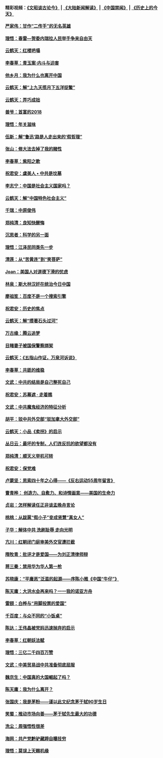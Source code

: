 #### 精彩视频：[《文昭谈古论今》](https://github.com/gfw-breaker/wenzhao/blob/master/README.md?t=01271830) | [《大陆新闻解读》](https://github.com/gfw-breaker/ntdtv-comedy/blob/master/README.md?t=01271830) | [《中国禁闻》](https://github.com/gfw-breaker/ntdtv-news/blob/master/README.md?t=01271830) | [《历史上的今天》](https://github.com/gfw-breaker/today-in-history/blob/master/README.md?t=01271830) 

#### [严家伟：甘作“二传手”的无名英雄](../pages/nsc993/n11005340.md?t=01271830) 

#### [理悟：春雷—贺委内瑞拉人民举手争来自由天](../pages/nsc993/n11005334.md?t=01271830) 

#### [云鹤天：红楼坍塌](../pages/nsc993/n11005318.md?t=01271830) 

#### [李春草：青玉案·内斗与迫害](../pages/nsc993/n11005306.md?t=01271830) 

#### [他乡月：我为什么也离开中国](../pages/nsc993/n11003553.md?t=01271830) 

#### [云鹤天：解“上九天揽月下五洋捉鳖”](../pages/nsc993/n11000750.md?t=01271830) 

#### [云鹤天：弄巧成拙](../pages/nsc993/n11000722.md?t=01271830) 

#### [兽爷：首富的2018](../pages/nsc993/n11000693.md?t=01271830) 

#### [理悟：年关滋味](../pages/nsc993/n10998847.md?t=01271830) 

#### [伍新：解“鲁迅‘路是人走出来的’假哲理”](../pages/nsc993/n10998777.md?t=01271830) 

#### [张山：修大法去掉了我的赌性](../pages/nsc993/n10997702.md?t=01271830) 

#### [李春草：紫阳之歌](../pages/nsc993/n10997679.md?t=01271830) 

#### [祝君安：虞美人 • 中共是坟墓](../pages/nsc993/n10996090.md?t=01271830) 

#### [李志宁：中国是社会主义国家吗？](../pages/nsc993/n10996097.md?t=01271830) 

#### [云鹤天：解“中国特色社会主义”](../pages/nsc993/n10996043.md?t=01271830) 

#### [千瑞：中原俊伟](../pages/nsc993/n10995401.md?t=01271830) 

#### [郑纯清：良知快醒悔](../pages/nsc993/n10995385.md?t=01271830) 

#### [沉思者：科学的另一面](../pages/nsc993/n10996074.md?t=01271830) 

#### [理悟：江泽民同类先一步](../pages/nsc993/n10995378.md?t=01271830) 

#### [清莲：从“苦黄连”到“笑菩萨”](../pages/nsc993/n10995466.md?t=01271830) 

#### [Joan：美国人对道德下滑的忧虑](../pages/nsc993/n10995424.md?t=01271830) 

#### [林泉：斯大林汉奸在统治今日中国](../pages/nsc993/n10995210.md?t=01271830) 

#### [廖祖笙：百度不是一个搜索引擎](../pages/nsc993/n10994961.md?t=01271830) 

#### [祝君安：历史的焦点](../pages/nsc993/n10994925.md?t=01271830) 

#### [云鹤天：解“摸著石头过河”](../pages/nsc993/n10993325.md?t=01271830) 

#### [万古缘：腾云追梦](../pages/nsc993/n10993120.md?t=01271830) 

#### [目睹妻子被国保警察绑架](../pages/nsc993/n10991525.md?t=01271830) 

#### [云鹤天：《五指山作证，万泉河诉说》](../pages/nsc993/n10991603.md?t=01271830) 

#### [李春草：共匪的维稳](../pages/nsc993/n10991348.md?t=01271830) 

#### [文武：中共的结局是自己整死自己](../pages/nsc993/n10989899.md?t=01271830) 

#### [祝君安：苏幕遮 · 走着瞧](../pages/nsc993/n10988901.md?t=01271830) 

#### [文武：中共魔鬼经济的特征分析](../pages/nsc993/n10987387.md?t=01271830) 

#### [胡平：驳中共外交部“驳加拿大外交部”](../pages/nsc993/n10987378.md?t=01271830) 

#### [云鹤天：小品《卖拐》的启示](../pages/nsc993/n10984392.md?t=01271830) 

#### [丛日云：最坏的专制，人们连反抗的欲望都没有](../pages/nsc993/n10984377.md?t=01271830) 

#### [郑纯清：顺天义举机可转](../pages/nsc993/n10984369.md?t=01271830) 

#### [祝君安：保党难](../pages/nsc993/n10984362.md?t=01271830) 

#### [卢蒙坚：思索四十年之心得——《反右运动55周年留言》](../pages/nsc993/n10984355.md?t=01271830) 

#### [曹青桦： 创造力、自愈力、和诗情画意——美国的生命力](../pages/nsc993/n10984216.md?t=01271830) 

#### [贞岩：怎样解读任正非谈孟晚舟言论](../pages/nsc993/n10984650.md?t=01271830) 

#### [桃桃：从跋扈“假小子”变成贤慧“真女人”](../pages/nsc993/n10984416.md?t=01271830) 

#### [子华：解体中共 洗刷耻辱 走向光明](../pages/nsc993/n10984019.md?t=01271830) 

#### [亢川：红朝闭门庭审美外交官遭拦截](../pages/nsc993/n10984050.md?t=01271830) 

#### [隋牧青：批评才是爱国——为刘正清律师辩](../pages/nsc993/n10983057.md?t=01271830) 

#### [蒋三秦：禁用华为华人第一枪](../pages/nsc993/n10982973.md?t=01271830) 

#### [苏晓康：“平庸恶”泛滥的起源——序陈小雅《中国“牛仔”》](../pages/nsc993/n10982008.md?t=01271830) 

#### [陈天庸：大洪水会再来吗？一一我的诺亚方舟](../pages/nsc993/n10981086.md?t=01271830) 

#### [雷颐：白桦与“用脚投票的爱国”](../pages/nsc993/n10981048.md?t=01271830) 

#### [千百度：与众不同的“小饭桌”](../pages/nsc993/n10978639.md?t=01271830) 

#### [陈达：王伟晶被党妈迅速抛弃的启示](../pages/nsc993/n10976450.md?t=01271830) 

#### [李春草：红朝妖法赋](../pages/nsc993/n10976387.md?t=01271830) 

#### [理悟：三亿二千四百万赞](../pages/nsc993/n10975966.md?t=01271830) 

#### [文武：中美贸易战中共准备彻底屈服](../pages/nsc993/n10974571.md?t=01271830) 

#### [魏京生：中国真的大国崛起了吗？](../pages/nsc993/n10974530.md?t=01271830) 

#### [陈天庸：我为什么离开？](../pages/nsc993/n10974493.md?t=01271830) 

#### [张国庆：我是茅粉——谨以此文纪念茅于轼90岁生日](../pages/nsc993/n10974477.md?t=01271830) 

#### [笑蜀：推动市场向善——茅于轼先生最大的功德](../pages/nsc993/n10974451.md?t=01271830) 

#### [洗尘：周强悟性很差](../pages/nsc993/n10973701.md?t=01271830) 

#### [海网：共产党黔驴藏蹄自曝技穷](../pages/nsc993/n10969562.md?t=01271830) 

#### [理悟：莫误上天赐机缘](../pages/nsc993/n10969514.md?t=01271830) 

